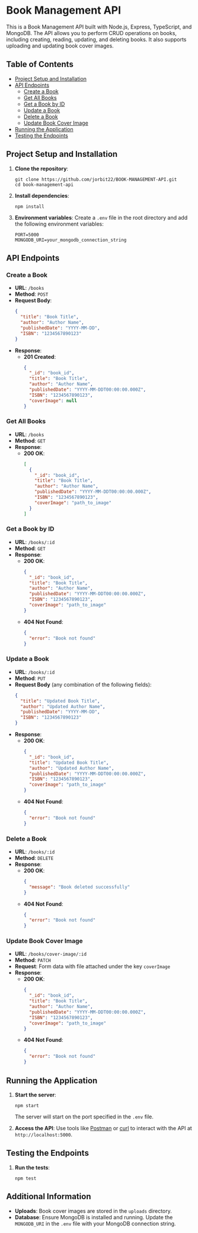 # Book Management API

This is a Book Management API built with Node.js, Express, TypeScript, and MongoDB. The API allows you to perform CRUD operations on books, including creating, reading, updating, and deleting books. It also supports uploading and updating book cover images.

## Table of Contents
- [Project Setup and Installation](#project-setup-and-installation)
- [API Endpoints](#api-endpoints)
  - [Create a Book](#create-a-book)
  - [Get All Books](#get-all-books)
  - [Get a Book by ID](#get-a-book-by-id)
  - [Update a Book](#update-a-book)
  - [Delete a Book](#delete-a-book)
  - [Update Book Cover Image](#update-book-cover-image)
- [Running the Application](#running-the-application)
- [Testing the Endpoints](#testing-the-endpoints)

## Project Setup and Installation

1. **Clone the repository**:
    ```
    git clone https://github.com/jorbit22/BOOK-MANAGEMENT-API.git
    cd book-management-api
    ```

2. **Install dependencies**:
    ```
    npm install
    ```

3. **Environment variables**: Create a `.env` file in the root directory and add the following environment variables:
    ```
    PORT=5000
    MONGODB_URI=your_mongodb_connection_string
    ```

## API Endpoints

### Create a Book
- **URL**: `/books`
- **Method**: `POST`
- **Request Body**:
    ```json
    {
      "title": "Book Title",
      "author": "Author Name",
      "publishedDate": "YYYY-MM-DD",
      "ISBN": "1234567890123"
    }
    ```
- **Response**:
    - **201 Created**: 
      ```json
      {
        "_id": "book_id",
        "title": "Book Title",
        "author": "Author Name",
        "publishedDate": "YYYY-MM-DDT00:00:00.000Z",
        "ISBN": "1234567890123",
        "coverImage": null
      }
      ```

### Get All Books
- **URL**: `/books`
- **Method**: `GET`
- **Response**:
    - **200 OK**:
      ```json
      [
        {
          "_id": "book_id",
          "title": "Book Title",
          "author": "Author Name",
          "publishedDate": "YYYY-MM-DDT00:00:00.000Z",
          "ISBN": "1234567890123",
          "coverImage": "path_to_image"
        }
      ]
      ```

### Get a Book by ID
- **URL**: `/books/:id`
- **Method**: `GET`
- **Response**:
    - **200 OK**:
      ```json
      {
        "_id": "book_id",
        "title": "Book Title",
        "author": "Author Name",
        "publishedDate": "YYYY-MM-DDT00:00:00.000Z",
        "ISBN": "1234567890123",
        "coverImage": "path_to_image"
      }
      ```
    - **404 Not Found**:
      ```json
      {
        "error": "Book not found"
      }
      ```

### Update a Book
- **URL**: `/books/:id`
- **Method**: `PUT`
- **Request Body** (any combination of the following fields):
    ```json
    {
      "title": "Updated Book Title",
      "author": "Updated Author Name",
      "publishedDate": "YYYY-MM-DD",
      "ISBN": "1234567890123"
    }
    ```
- **Response**:
    - **200 OK**:
      ```json
      {
        "_id": "book_id",
        "title": "Updated Book Title",
        "author": "Updated Author Name",
        "publishedDate": "YYYY-MM-DDT00:00:00.000Z",
        "ISBN": "1234567890123",
        "coverImage": "path_to_image"
      }
      ```
    - **404 Not Found**:
      ```json
      {
        "error": "Book not found"
      }
      ```

### Delete a Book
- **URL**: `/books/:id`
- **Method**: `DELETE`
- **Response**:
    - **200 OK**:
      ```json
      {
        "message": "Book deleted successfully"
      }
      ```
    - **404 Not Found**:
      ```json
      {
        "error": "Book not found"
      }
      ```

### Update Book Cover Image
- **URL**: `/books/cover-image/:id`
- **Method**: `PATCH`
- **Request**: Form data with file attached under the key `coverImage`
- **Response**:
    - **200 OK**:
      ```json
      {
        "_id": "book_id",
        "title": "Book Title",
        "author": "Author Name",
        "publishedDate": "YYYY-MM-DDT00:00:00.000Z",
        "ISBN": "1234567890123",
        "coverImage": "path_to_image"
      }
      ```
    - **404 Not Found**:
      ```json
      {
        "error": "Book not found"
      }
      ```

## Running the Application

1. **Start the server**:
    ```
    npm start
    ```
    The server will start on the port specified in the `.env` file.

2. **Access the API**:
    Use tools like [Postman](https://www.postman.com/) or [curl](https://curl.se/) to interact with the API at `http://localhost:5000`.

## Testing the Endpoints

1. **Run the tests**:
    ```
    npm test
    ```

## Additional Information

- **Uploads**: Book cover images are stored in the `uploads` directory.
- **Database**: Ensure MongoDB is installed and running. Update the `MONGODB_URI` in the `.env` file with your MongoDB connection string.

